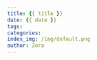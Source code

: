 ```yaml
---
title: {{ title }}date: {{ date }}tags:categories:index_img: /img/default.pngauthor: Zora
---
```

